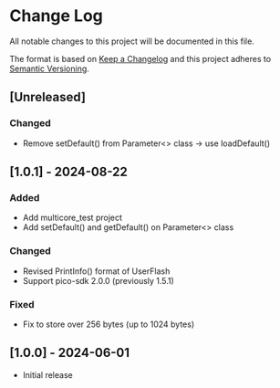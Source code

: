 # Change Log
All notable changes to this project will be documented in this file.

The format is based on [Keep a Changelog](http://keepachangelog.com/)
and this project adheres to [Semantic Versioning](http://semver.org/).

## [Unreleased]
### Changed
* Remove setDefault() from Parameter<> class -> use loadDefault()

## [1.0.1] - 2024-08-22
### Added
* Add multicore_test project
* Add setDefault() and getDefault() on Parameter<> class
### Changed
* Revised PrintInfo() format of UserFlash
* Support pico-sdk 2.0.0 (previously 1.5.1)
### Fixed
* Fix to store over 256 bytes (up to 1024 bytes)

## [1.0.0] - 2024-06-01
* Initial release